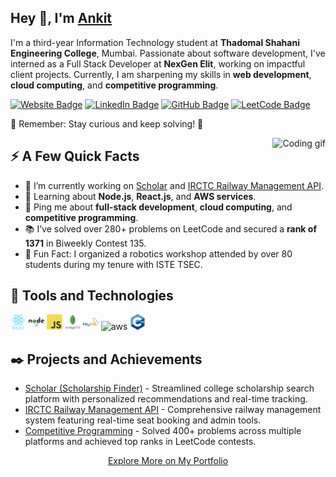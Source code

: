 <h2>Hey 👋, I'm <a href="https://lustrous-cucurucho-d9485f.netlify.app/">Ankit</a></h2> <p>I'm a third-year Information Technology student at <strong>Thadomal Shahani Engineering College</strong>, Mumbai. Passionate about software development, I've interned as a Full Stack Developer at <strong>NexGen Elit</strong>, working on impactful client projects. Currently, I am sharpening my skills in <strong>web development</strong>, <strong>cloud computing</strong>, and <strong>competitive programming</strong>.</p> <p> <a href="https://lustrous-cucurucho-d9485f.netlify.app/"><img src="https://img.shields.io/badge/-Portfolio-4E69C8?style=flat-square&labelColor=4E69C8&logo=Firefox&link=https://lustrous-cucurucho-d9485f.netlify.app/" alt="Website Badge"></a> <a href="https://www.linkedin.com/in/ankit-dubey-8975681ba/"><img src="https://img.shields.io/badge/-@AnkitDubey-0077B5?style=flat-square&labelColor=0077B5&logo=LinkedIn&link=https://www.linkedin.com/in/ankit-dubey-8975681ba/" alt="LinkedIn Badge"></a> <a href="https://github.com/ankitdubetsec"><img src="https://img.shields.io/badge/-@ankitdubetsec-0A0A0A?style=flat-square&labelColor=0A0A0A&logo=GitHub&link=https://github.com/ankitdubetsec" alt="GitHub Badge"></a> <a href="https://leetcode.com/ankitdubetsec/"><img src="https://img.shields.io/badge/-@AnkitDubey-FFA116?style=flat-square&labelColor=FFA116&logo=leetcode&link=https://leetcode.com/ankitdubetsec/" alt="LeetCode Badge"></a> </p> <p>🍌 Remember: Stay curious and keep solving! 🍌</p> <img align="right" src="https://media.giphy.com/media/3oEjI6SIIHBdRxXI40/giphy.gif" alt="Coding gif" /> <h2>⚡️ A Few Quick Facts</h2> <ul> <li>🔭 I’m currently working on <a href="https://github.com/ankitdubetsec/scholarship-finder">Scholar</a> and <a href="https://github.com/ankitdubetsec/IRCTC_API">IRCTC Railway Management API</a>.</li> <li>🧐 Learning about <strong>Node.js</strong>, <strong>React.js</strong>, and <strong>AWS services</strong>.</li> <li>💬 Ping me about <strong>full-stack development</strong>, <strong>cloud computing</strong>, and <strong>competitive programming</strong>.</li> <li>📚 I’ve solved over 280+ problems on LeetCode and secured a <strong>rank of 1371</strong> in Biweekly Contest 135.</li> <li>🎉 Fun Fact: I organized a robotics workshop attended by over 80 students during my tenure with ISTE TSEC.</li> </ul> <h2>🚀 Tools and Technologies</h2> <p align="left"> <img src="https://raw.githubusercontent.com/devicons/devicon/master/icons/react/react-original-wordmark.svg" alt="react" width="25" height="25" /> <img src="https://raw.githubusercontent.com/devicons/devicon/master/icons/nodejs/nodejs-original-wordmark.svg" alt="nodejs" width="25" height="25" /> <img src="https://raw.githubusercontent.com/devicons/devicon/master/icons/javascript/javascript-original.svg" alt="javascript" width="25" height="25" /> <img src="https://raw.githubusercontent.com/devicons/devicon/master/icons/mongodb/mongodb-original-wordmark.svg" alt="mongodb" width="25" height="25" /> <img src="https://raw.githubusercontent.com/devicons/devicon/master/icons/mysql/mysql-original-wordmark.svg" alt="mysql" width="25" height="25" /> <img src="https://raw.githubusercontent.com/devicons/devicon/master/icons/aws/aws-original.svg" alt="aws" width="25" height="25" /> <img src="https://raw.githubusercontent.com/devicons/devicon/master/icons/cplusplus/cplusplus-original.svg" alt="c++" width="25" height="25" /> </p> <h2>✒️ Projects and Achievements</h2> <ul> <li><a href="https://github.com/ankitdubetsec/scholarship-finder">Scholar (Scholarship Finder)</a> - Streamlined college scholarship search platform with personalized recommendations and real-time tracking.</li> <li><a href="https://github.com/ankitdubetsec/IRCTC_API">IRCTC Railway Management API</a> - Comprehensive railway management system featuring real-time seat booking and admin tools.</li> <li><a href="https://leetcode.com/ankitdubetsec/">Competitive Programming</a> - Solved 400+ problems across multiple platforms and achieved top ranks in LeetCode contests.</li> </ul> <p align="center"><a href="https://lustrous-cucurucho-d9485f.netlify.app/">Explore More on My Portfolio</a></p>
